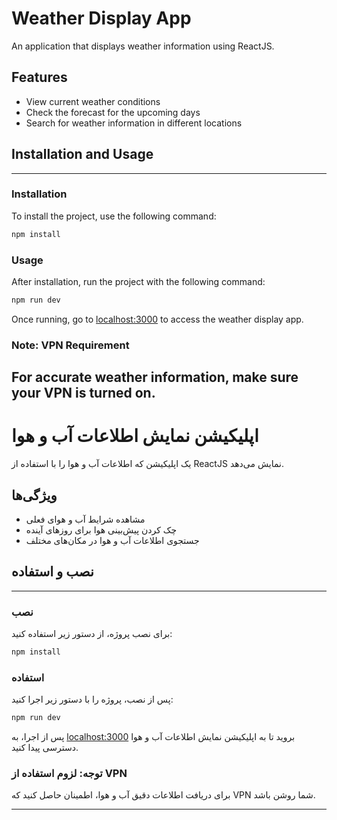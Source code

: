 # Weather Display App

An application that displays weather information using ReactJS.

## Features

- View current weather conditions
- Check the forecast for the upcoming days
- Search for weather information in different locations

## Installation and Usage

---

### Installation

To install the project, use the following command:

```bash
npm install
```

### Usage

After installation, run the project with the following command:

```bash
npm run dev
```

Once running, go to [localhost:3000](http://localhost:3000) to access the weather display app.

### Note: VPN Requirement

For accurate weather information, make sure your VPN is turned on. 
---

# اپلیکیشن نمایش اطلاعات آب و هوا

یک اپلیکیشن که اطلاعات آب و هوا را با استفاده از ReactJS نمایش می‌دهد.

## ویژگی‌ها

- مشاهده شرایط آب و هوای فعلی
- چک کردن پیش‌بینی هوا برای روزهای آینده
- جستجوی اطلاعات آب و هوا در مکان‌های مختلف

## نصب و استفاده

---

### نصب

برای نصب پروژه، از دستور زیر استفاده کنید:

```bash
npm install
```

### استفاده

پس از نصب، پروژه را با دستور زیر اجرا کنید:

```bash
npm run dev
```

پس از اجرا، به [localhost:3000](http://localhost:3000) بروید تا به اپلیکیشن نمایش اطلاعات آب و هوا دسترسی پیدا کنید.

### توجه: لزوم استفاده از VPN

برای دریافت اطلاعات دقیق آب و هوا، اطمینان حاصل کنید که VPN شما روشن باشد.

---
